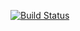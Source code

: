 [![Build Status](https://travis-ci.org/copyleftdev/whalerock-sample.svg?branch=master)](https://travis-ci.org/copyleftdev/whalerock-sample)
